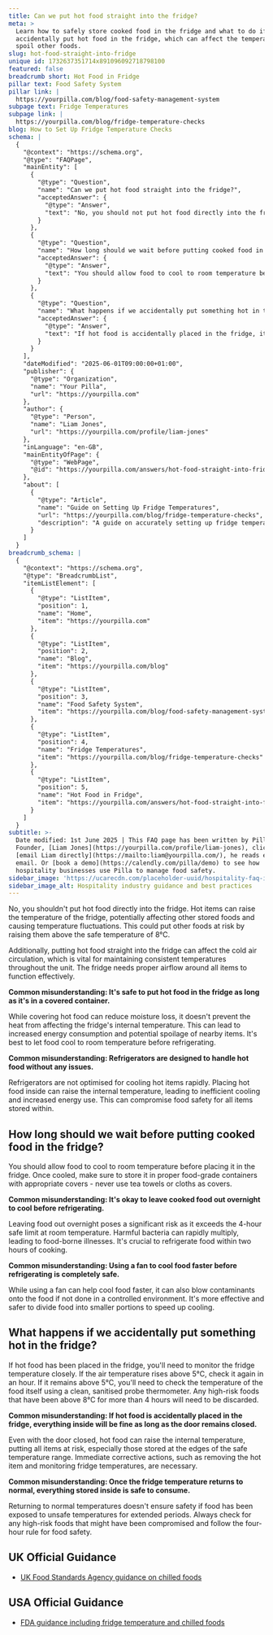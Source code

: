 ```yaml
---
title: Can we put hot food straight into the fridge?
meta: >
  Learn how to safely store cooked food in the fridge and what to do if you
  accidentally put hot food in the fridge, which can affect the temperature and
  spoil other foods.
slug: hot-food-straight-into-fridge
unique id: 1732637351714x891096092718798100
featured: false
breadcrumb short: Hot Food in Fridge
pillar text: Food Safety System
pillar link: |
  https://yourpilla.com/blog/food-safety-management-system
subpage text: Fridge Temperatures
subpage link: |
  https://yourpilla.com/blog/fridge-temperature-checks
blog: How to Set Up Fridge Temperature Checks
schema: |
  {
    "@context": "https://schema.org",
    "@type": "FAQPage",
    "mainEntity": [
      {
        "@type": "Question",
        "name": "Can we put hot food straight into the fridge?",
        "acceptedAnswer": {
          "@type": "Answer",
          "text": "No, you should not put hot food directly into the fridge. Doing so can raise the temperature inside the fridge, potentially affecting other stored foods and causing temperature fluctuations. This could risk other foods by raising them above the safe temperature of 8°C. Furthermore, placing hot food straight into the fridge can hinder the necessary cold air circulation, which is crucial for maintaining consistent temperatures throughout the unit."
        }
      },
      {
        "@type": "Question",
        "name": "How long should we wait before putting cooked food in the fridge?",
        "acceptedAnswer": {
          "@type": "Answer",
          "text": "You should allow food to cool to room temperature before placing it in the fridge. Once cooled, store it in proper food-grade containers with appropriate covers. It is crucial to refrigerate food within two hours of cooking to avoid the risk of harmful bacteria that can multiply rapidly and potentially cause food-borne illnesses."
        }
      },
      {
        "@type": "Question",
        "name": "What happens if we accidentally put something hot in the fridge?",
        "acceptedAnswer": {
          "@type": "Answer",
          "text": "If hot food is accidentally placed in the fridge, it's vital to monitor the fridge temperature closely. If the air temperature rises above 5°C, recheck it after an hour. If it remains high, the temperature of the food itself should be checked using a clean, sanitised probe thermometer. High-risk foods that have been above 8°C for more than 4 hours are considered unsafe and should be discarded."
        }
      }
    ],
    "dateModified": "2025-06-01T09:00:00+01:00",
    "publisher": {
      "@type": "Organization",
      "name": "Your Pilla",
      "url": "https://yourpilla.com"
    },
    "author": {
      "@type": "Person",
      "name": "Liam Jones",
      "url": "https://yourpilla.com/profile/liam-jones"
    },
    "inLanguage": "en-GB",
    "mainEntityOfPage": {
      "@type": "WebPage",
      "@id": "https://yourpilla.com/answers/hot-food-straight-into-fridge"
    },
    "about": [
      {
        "@type": "Article",
        "name": "Guide on Setting Up Fridge Temperatures",
        "url": "https://yourpilla.com/blog/fridge-temperature-checks",
        "description": "A guide on accurately setting up fridge temperatures to ensure food safety within catering environments."
      }
    ]
  }
breadcrumb_schema: |
  {
    "@context": "https://schema.org",
    "@type": "BreadcrumbList",
    "itemListElement": [
      {
        "@type": "ListItem",
        "position": 1,
        "name": "Home",
        "item": "https://yourpilla.com"
      },
      {
        "@type": "ListItem",
        "position": 2,
        "name": "Blog",
        "item": "https://yourpilla.com/blog"
      },
      {
        "@type": "ListItem",
        "position": 3,
        "name": "Food Safety System",
        "item": "https://yourpilla.com/blog/food-safety-management-system"
      },
      {
        "@type": "ListItem",
        "position": 4,
        "name": "Fridge Temperatures",
        "item": "https://yourpilla.com/blog/fridge-temperature-checks"
      },
      {
        "@type": "ListItem",
        "position": 5,
        "name": "Hot Food in Fridge",
        "item": "https://yourpilla.com/answers/hot-food-straight-into-fridge"
      }
    ]
  }
subtitle: >-
  Date modified: 1st June 2025 | This FAQ page has been written by Pilla
  Founder, [Liam Jones](https://yourpilla.com/profile/liam-jones), click to
  [email Liam directly](https://mailto:liam@yourpilla.com/), he reads every
  email. Or [book a demo](https://calendly.com/pilla/demo) to see how
  hospitality businesses use Pilla to manage food safety.
sidebar_image: 'https://ucarecdn.com/placeholder-uuid/hospitality-faq-image.jpg'
sidebar_image_alt: Hospitality industry guidance and best practices
---
```

No, you shouldn't put hot food directly into the fridge. Hot items can raise the temperature of the fridge, potentially affecting other stored foods and causing temperature fluctuations. This could put other foods at risk by raising them above the safe temperature of 8°C.

Additionally, putting hot food straight into the fridge can affect the cold air circulation, which is vital for maintaining consistent temperatures throughout the unit. The fridge needs proper airflow around all items to function effectively.

**Common misunderstanding: It's safe to put hot food in the fridge as long as it's in a covered container.**

While covering hot food can reduce moisture loss, it doesn't prevent the heat from affecting the fridge's internal temperature. This can lead to increased energy consumption and potential spoilage of nearby items. It's best to let food cool to room temperature before refrigerating.

**Common misunderstanding: Refrigerators are designed to handle hot food without any issues.**

Refrigerators are not optimised for cooling hot items rapidly. Placing hot food inside can raise the internal temperature, leading to inefficient cooling and increased energy use. This can compromise food safety for all items stored within.

## How long should we wait before putting cooked food in the fridge?

You should allow food to cool to room temperature before placing it in the fridge. Once cooled, make sure to store it in proper food-grade containers with appropriate covers - never use tea towels or cloths as covers.

**Common misunderstanding: It's okay to leave cooked food out overnight to cool before refrigerating.**

Leaving food out overnight poses a significant risk as it exceeds the 4-hour safe limit at room temperature. Harmful bacteria can rapidly multiply, leading to food-borne illnesses. It's crucial to refrigerate food within two hours of cooking.

**Common misunderstanding: Using a fan to cool food faster before refrigerating is completely safe.**

While using a fan can help cool food faster, it can also blow contaminants onto the food if not done in a controlled environment. It's more effective and safer to divide food into smaller portions to speed up cooling.

## What happens if we accidentally put something hot in the fridge?

If hot food has been placed in the fridge, you'll need to monitor the fridge temperature closely. If the air temperature rises above 5°C, check it again in an hour. If it remains above 5°C, you'll need to check the temperature of the food itself using a clean, sanitised probe thermometer. Any high-risk foods that have been above 8°C for more than 4 hours will need to be discarded.

**Common misunderstanding: If hot food is accidentally placed in the fridge, everything inside will be fine as long as the door remains closed.**

Even with the door closed, hot food can raise the internal temperature, putting all items at risk, especially those stored at the edges of the safe temperature range. Immediate corrective actions, such as removing the hot item and monitoring fridge temperatures, are necessary.

**Common misunderstanding: Once the fridge temperature returns to normal, everything stored inside is safe to consume.**

Returning to normal temperatures doesn't ensure safety if food has been exposed to unsafe temperatures for extended periods. Always check for any high-risk foods that might have been compromised and follow the four-hour rule for food safety.

## UK Official Guidance

-   [UK Food Standards Agency guidance on chilled foods](https://www.food.gov.uk/safety-hygiene/how-to-chill-freeze-and-defrost-food-safely)

## USA Official Guidance

-   [FDA guidance including fridge temperature and chilled foods](https://www.fda.gov/consumers/consumer-updates/are-you-storing-food-safely)
